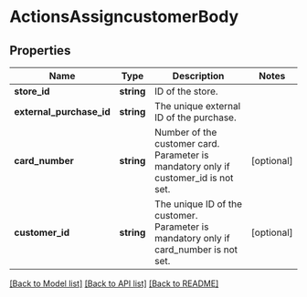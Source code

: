 # ActionsAssigncustomerBody

## Properties
Name | Type | Description | Notes
------------ | ------------- | ------------- | -------------
**store_id** | **string** | ID of the store. | 
**external_purchase_id** | **string** | The unique external ID of the purchase. | 
**card_number** | **string** | Number of the customer  card. Parameter is mandatory only if customer_id is not set. | [optional] 
**customer_id** | **string** | The unique ID of the customer. Parameter is mandatory only if card_number is not set. | [optional] 

[[Back to Model list]](../../README.md#documentation-for-models) [[Back to API list]](../../README.md#documentation-for-api-endpoints) [[Back to README]](../../README.md)

